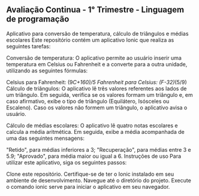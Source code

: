 <h2> Avaliação Continua - 1° Trimestre - Linguagem de programação</h2> 

Aplicativo para conversão de temperatura, cálculo de triângulos e médias escolares
Este repositório contém um aplicativo Ionic que realiza as seguintes tarefas:

Conversão de temperatura: O aplicativo permite ao usuário inserir uma temperatura em Celsius ou Fahrenheit e a converte para a outra unidade, utilizando as seguintes fórmulas:

Celsius para Fahrenheit: (9*C+160)/5
Fahrenheit para Celsius: (F-32)*(5/9)
Cálculo de triângulos: O aplicativo lê três valores referentes aos lados de um triângulo. Em seguida, verifica se os valores formam um triângulo e, em caso afirmativo, exibe o tipo de triângulo (Equilátero, Isósceles ou Escaleno). Caso os valores não formem um triângulo, o aplicativo avisa o usuário.

Cálculo de médias escolares: O aplicativo lê quatro notas escolares e calcula a média aritmética. Em seguida, exibe a média acompanhada de uma das seguintes mensagens:

"Retido", para médias inferiores a 3;
"Recuperação", para médias entre 3 e 5.9;
"Aprovado", para média maior ou igual a 6.
Instruções de uso
Para utilizar este aplicativo, siga os seguintes passos:

Clone este repositório.
Certifique-se de ter o Ionic instalado em seu ambiente de desenvolvimento.
Navegue até o diretório do projeto.
Execute o comando ionic serve para iniciar o aplicativo em seu navegador.

